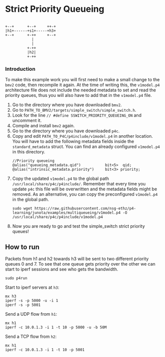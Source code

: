 # Strict Priority Queueing

```

+--+      +--+     ++-+
|h1+------+s1+-----+h3+
+--+      +-++     +--+
            |
            |
          +-++
          |h2|
          +-++

```


### Introduction

To make this example work you will first need to make a small change to the `bmv2` code,
then recompile it again. At the time  of writing this, the `v1model.p4` architecture
file does not include the needed metadata to set and read the priority queues,
thus you will also have to add that in the `v1model.p4` file.

1. Go to the directory where you have downloaded `bmv2`. 
2. Go to `PATH_TO_BMV2/targets/simple_switch/simple_switch.h`.
3. Look for the line `// #define SSWITCH_PRIORITY_QUEUEING_ON` and uncomment it.
4. Compile and install `bmv2` again.
5. Go to the directory where you have downloaded `p4c`.
6. Copy and edit `PATH_TO_P4C/p4include/v1model.p4` in another location. You will have to add the following metadata fields inside the `standard_metadata` struct. You can find an already configured `v1model.p4` in this directory.
    ``` 
    //Priority queueing
    @alias("queueing_metadata.qid")           bit<5>  qid;
    @alias("intrinsic_metadata.priority")     bit<3> priority;
    ```
7. Copy the updated `v1model.p4` to the global path `/usr/local/share/p4c/p4include/`. Remember that every time you update `p4c` this file will be overwritten and the metadata fields might be removed. As an alternative, you can copy the preconfigured `v1model.p4` in the global path.
    ```
    sudo wget https://raw.githubusercontent.com/nsg-ethz/p4-learning/junota/examples/multiqueueing/v1model.p4 -O /usr/local/share/p4c/p4include/v1model.p4
    ```
8. Now you are ready to go and test the simple_switch strict priority queues!


## How to run

Packets from h1 and h2 towards h3 will be sent to two different priority queues 0 and 7.  To
see that one queue gets priority over the other we can start to iperf sessions and see who gets
the bandwidth.

```
sudo p4run
```

Start to iperf servers at `h3`:
```
mx h3
iperf -s -p 5000 -u -i 1
iperf -s -p 5001
```

Send a UDP flow from `h1`:
```
mx h1
iperf -c 10.0.1.3 -i 1 -t 10 -p 5000 -u -b 50M
```

Send a TCP flow from `h2`:
```
mx h1
iperf -c 10.0.1.3 -i 1 -t 10 -p 5001
```


